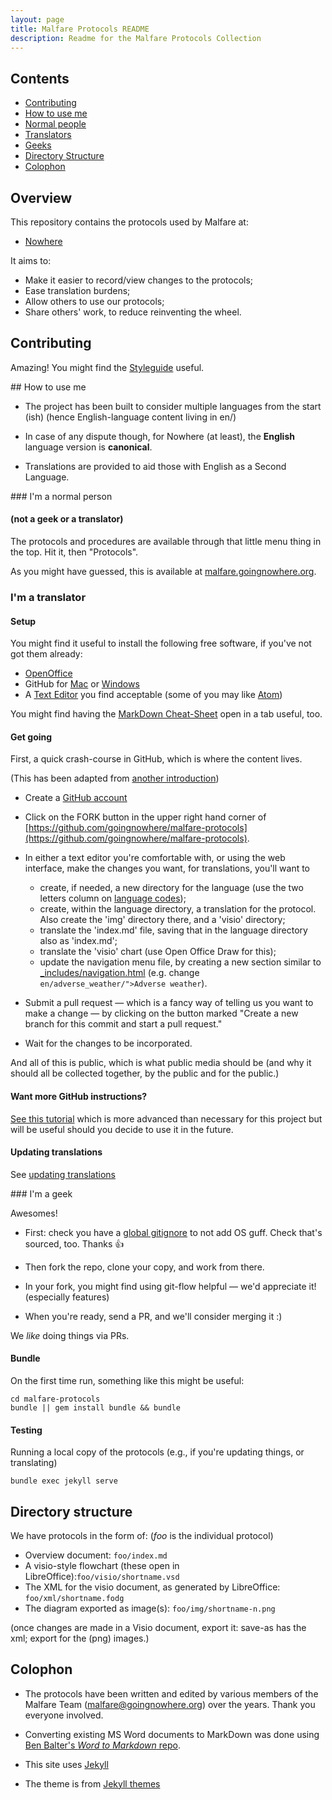 ```yaml
---
layout: page 
title: Malfare Protocols README
description: Readme for the Malfare Protocols Collection 
---
```


## Contents
 - [Contributing](#contributing)
 - [How to use me](#how-to-use-me)
 - [Normal people](#im-a-normal-person)
 - [Translators](#im-a-translator)
 - [Geeks](#im-a-geek)
 - [Directory Structure](#directory-structure)
 - [Colophon](#colophon)

## Overview 

This repository contains the protocols used by Malfare at:

 * [Nowhere](http://goingnowhere.org)

It aims to:

 * Make it easier to record/view changes to the protocols;
 * Ease translation burdens; 
 * Allow others to use our protocols; 
 * Share others' work, to reduce reinventing the wheel.

## Contributing 

Amazing! You might find the [Styleguide](styleguide/) useful.

## How to use me 

 - The project has been built to consider multiple languages from the
 start (ish) (hence English-language content living in en/)

 - In case of any dispute though, for Nowhere (at least), the
 **English** language version is **canonical**.

 - Translations are provided to aid those with English as a Second
 Language.

### I'm a normal person

#### (not a geek or a translator)

The protocols and procedures are available through that little menu
thing in the top. Hit it, then "Protocols".

As you might have guessed, this is available at
[malfare.goingnowhere.org](malfare.goingnowhere.org).

### I'm a translator

#### Setup

You might find it useful to install the following free software, if you've
not got them already:

 - [OpenOffice](https://www.openoffice.org/download/)
 - GitHub for [Mac](http://mac.github.com/) or
 [Windows](http://windows.github.com/)
 - A [Text Editor](http://en.wikipedia.org/wiki/Text_editor) you find
 acceptable (some of you may like [Atom](https://atom.io/))

You might find having the [MarkDown
Cheat-Sheet](https://github.com/adam-p/markdown-here/wiki/Markdown-Cheatsheet)
open in a tab useful, too.

#### Get going
First, a quick crash-course in GitHub, which is where the content lives.

(This has been adapted from [another
introduction](https://github.com/melodykramer/melodykramer.github.io/edit/master/_posts/2015-04-06-learning-github-without-one-line-of-code.md))


 - Create a [GitHub account](https://github.com/)

 - Click on the FORK button in the upper right hand corner of
 [https://github.com/goingnowhere/malfare-protocols](https://github.com/goingnowhere/malfare-protocols).

 - In either a text editor you're comfortable with, or using the web
  interface, make the changes you want, for translations, you'll want
  to
    - create, if needed, a new directory for the language (use the
    two letters column on [language
    codes](http://en.wikipedia.org/wiki/List_of_ISO_639-1_codes));
    - create, within the language directory, a translation for the
    protocol. Also create the 'img' directory there, and a 'visio'
    directory;
    - translate the 'index.md' file, saving that in the language
    directory also as 'index.md';
    - translate the 'visio' chart (use Open Office Draw for this);
    - update the navigation menu file, by creating a new section
    similar to 
        [_includes/navigation.html](https://github.com/goingnowhere/malfare-protocols/blob/gh-pages/_includes/navigation.html#L6-L24)
        (e.g. change ```en/adverse_weather/">Adverse weather```).

 - Submit a pull request &mdash; which is a fancy way of telling us
 you want to make a change &mdash; by clicking on the button marked
 "Create a new branch for this commit and start a pull request."

 - Wait for the changes to be incorporated.

And all of this is public, which is what public media should be (and
why it should all be collected together, by the public and for the
public.)

#### Want more GitHub instructions?
[See this tutorial](https://18f.gsa.gov/2015/03/03/how-to-use-github-and-the-terminal-a-guide/)
which is more advanced than necessary for this project but will be
useful should you decide to use it in the future.

#### Updating translations
See [updating translations](updating-translations.html)

### I'm a geek 

Awesomes!

 - First: check you have a [global
 gitignore](https://help.github.com/articles/ignoring-files/#create-a-global-gitignore)
 to not add OS guff. Check that's sourced, too. Thanks 👍

 - Then fork the repo, clone your copy, and work from there. 

 - In your fork, you might find using git-flow helpful &#8212; we'd
 appreciate it! (especially features)

 - When you're ready, send a PR, and we'll consider merging it :)

We *like* doing things via PRs.

#### Bundle
On the first time run, something like this might be useful:

    cd malfare-protocols
    bundle || gem install bundle && bundle

#### Testing
Running a local copy of the protocols (e.g., if you're updating
things, or translating)

    bundle exec jekyll serve

## Directory structure 

We have protocols in the form of: (*foo* is the individual protocol)

 * Overview document: `foo/index.md` 
 * A visio-style flowchart (these open in LibreOffice):`foo/visio/shortname.vsd` 
 * The XML for the visio document, as generated by LibreOffice: `foo/xml/shortname.fodg`
 * The diagram exported as image(s): `foo/img/shortname-n.png`

(once changes are made in a Visio document, export it: save-as has the
xml; export for the (png) images.)

## Colophon

 - The protocols have been written and edited by various members of
 the Malfare Team (malfare@goingnowhere.org) over the years. Thank you
 everyone involved.

 - Converting existing MS Word documents to MarkDown was done using
 [Ben Balter's *Word to Markdown*
 repo](https://github.com/benbalter/word-to-markdown).

 - This site uses [Jekyll](https://github.com/jekyll/jekyll)

 - The theme is from [Jekyll themes](http://jekyllthemes.org/)
